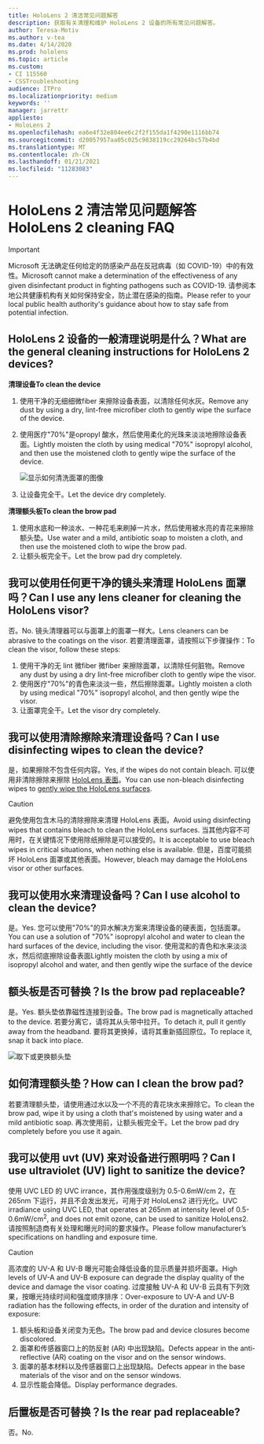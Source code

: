 ```yaml
---
title: HoloLens 2 清洁常见问题解答
description: 获取有关清理和维护 HoloLens 2 设备的所有常见问题解答。
author: Teresa-Motiv
ms.author: v-tea
ms.date: 4/14/2020
ms.prod: hololens
ms.topic: article
ms.custom:
- CI 115560
- CSSTroubleshooting
audience: ITPro
ms.localizationpriority: medium
keywords: ''
manager: jarrettr
appliesto:
- HoloLens 2
ms.openlocfilehash: ea6e4f32e804ee6c2f2f155da1f4290e1116bb74
ms.sourcegitcommit: d20057957aa05c025c9838119cc29264bc57b4bd
ms.translationtype: MT
ms.contentlocale: zh-CN
ms.lasthandoff: 01/21/2021
ms.locfileid: "11283083"
---
```

# <span data-ttu-id="1b5a0-103">HoloLens 2 清洁常见问题解答</span><span class="sxs-lookup"><span data-stu-id="1b5a0-103">HoloLens 2 cleaning FAQ</span></span>

> [!IMPORTANT]  
> <span data-ttu-id="1b5a0-104">Microsoft 无法确定任何给定的防感染产品在反冠病毒（如 COVID-19）中的有效性。</span><span class="sxs-lookup"><span data-stu-id="1b5a0-104">Microsoft cannot make a determination of the effectiveness of any given disinfectant product in fighting pathogens such as COVID-19.</span></span> <span data-ttu-id="1b5a0-105">请参阅本地公共健康机构有关如何保持安全，防止潜在感染的指南。</span><span class="sxs-lookup"><span data-stu-id="1b5a0-105">Please refer to your local public health authority's guidance about how to stay safe from potential infection.</span></span>  

## <span data-ttu-id="1b5a0-106">HoloLens 2 设备的一般清理说明是什么？</span><span class="sxs-lookup"><span data-stu-id="1b5a0-106">What are the general cleaning instructions for HoloLens 2 devices?</span></span>

**<span data-ttu-id="1b5a0-107">清理设备</span><span class="sxs-lookup"><span data-stu-id="1b5a0-107">To clean the device</span></span>**

1. <span data-ttu-id="1b5a0-108">使用干净的无细细微fiber 来擦除设备表面，以清除任何水灰。</span><span class="sxs-lookup"><span data-stu-id="1b5a0-108">Remove any dust by using a dry, lint-free microfiber cloth to gently wipe the surface of the device.</span></span>
1. <span data-ttu-id="1b5a0-109">使用医疗"70%"是opropyl 酸水，然后使用柔化的光珠来淡淡地擦除设备表面。</span><span class="sxs-lookup"><span data-stu-id="1b5a0-109">Lightly moisten the cloth by using medical "70%" isopropyl alcohol, and then use the moistened cloth to gently wipe the surface of the device.</span></span>

   ![显示如何清洗面罩的图像](images/hololens-cleaning-visor.png)

1. <span data-ttu-id="1b5a0-111">让设备完全干。</span><span class="sxs-lookup"><span data-stu-id="1b5a0-111">Let the device dry completely.</span></span>

**<span data-ttu-id="1b5a0-112">清理额头板</span><span class="sxs-lookup"><span data-stu-id="1b5a0-112">To clean the brow pad</span></span>**

1. <span data-ttu-id="1b5a0-113">使用水底和一种淡水、一种花毛来刷掉一片水，然后使用被水亮的青花来擦除额头垫。</span><span class="sxs-lookup"><span data-stu-id="1b5a0-113">Use water and a mild, antibiotic soap to moisten a cloth, and then use the moistened cloth to wipe the brow pad.</span></span>
1. <span data-ttu-id="1b5a0-114">让额头板完全干。</span><span class="sxs-lookup"><span data-stu-id="1b5a0-114">Let the brow pad dry completely.</span></span>

## <span data-ttu-id="1b5a0-115">我可以使用任何更干净的镜头来清理 HoloLens 面罩吗？</span><span class="sxs-lookup"><span data-stu-id="1b5a0-115">Can I use any lens cleaner for cleaning the HoloLens visor?</span></span>

<span data-ttu-id="1b5a0-116">否。</span><span class="sxs-lookup"><span data-stu-id="1b5a0-116">No.</span></span> <span data-ttu-id="1b5a0-117">镜头清理器可以与面罩上的面罩一样大。</span><span class="sxs-lookup"><span data-stu-id="1b5a0-117">Lens cleaners can be abrasive to the coatings on the visor.</span></span> <span data-ttu-id="1b5a0-118">若要清理面罩，请按照以下步骤操作：</span><span class="sxs-lookup"><span data-stu-id="1b5a0-118">To clean the visor, follow these steps:</span></span>  

1. <span data-ttu-id="1b5a0-119">使用干净的无 lint 微fiber 微fiber 来擦除面罩，以清除任何脏物。</span><span class="sxs-lookup"><span data-stu-id="1b5a0-119">Remove any dust by using a dry lint-free microfiber cloth to gently wipe the visor.</span></span>
1. <span data-ttu-id="1b5a0-120">使用医疗"70%"的青色来淡淡一些，然后擦除面罩。</span><span class="sxs-lookup"><span data-stu-id="1b5a0-120">Lightly moisten a cloth by using medical "70%" isopropyl alcohol, and then gently wipe the visor.</span></span>
1. <span data-ttu-id="1b5a0-121">让面罩完全干。</span><span class="sxs-lookup"><span data-stu-id="1b5a0-121">Let the visor dry completely.</span></span>

## <span data-ttu-id="1b5a0-122">我可以使用清除擦除来清理设备吗？</span><span class="sxs-lookup"><span data-stu-id="1b5a0-122">Can I use disinfecting wipes to clean the device?</span></span>

<span data-ttu-id="1b5a0-123">是，如果擦除不包含任何内容。</span><span class="sxs-lookup"><span data-stu-id="1b5a0-123">Yes, if the wipes do not contain bleach.</span></span> <span data-ttu-id="1b5a0-124">可以使用非清除擦除来擦除 [HoloLens 表面](#what-are-the-general-cleaning-instructions-for-hololens-2-devices)。</span><span class="sxs-lookup"><span data-stu-id="1b5a0-124">You can use non-bleach disinfecting wipes to [gently wipe the HoloLens surfaces](#what-are-the-general-cleaning-instructions-for-hololens-2-devices).</span></span>  

> [!CAUTION]  
> <span data-ttu-id="1b5a0-125">避免使用包含木马的清除擦除来清理 HoloLens 表面。</span><span class="sxs-lookup"><span data-stu-id="1b5a0-125">Avoid using disinfecting wipes that contains bleach to clean the HoloLens surfaces.</span></span> <span data-ttu-id="1b5a0-126">当其他内容不可用时，在关键情况下使用除纸擦除是可以接受的。</span><span class="sxs-lookup"><span data-stu-id="1b5a0-126">It is acceptable to use bleach wipes in critical situations, when nothing else is available.</span></span> <span data-ttu-id="1b5a0-127">但是，百度可能损坏 HoloLens 面罩或其他表面。</span><span class="sxs-lookup"><span data-stu-id="1b5a0-127">However, bleach may damage the HoloLens visor or other surfaces.</span></span>

## <span data-ttu-id="1b5a0-128">我可以使用水来清理设备吗？</span><span class="sxs-lookup"><span data-stu-id="1b5a0-128">Can I use alcohol to clean the device?</span></span>

<span data-ttu-id="1b5a0-129">是。</span><span class="sxs-lookup"><span data-stu-id="1b5a0-129">Yes.</span></span> <span data-ttu-id="1b5a0-130">您可以使用"70%"的异水解决方案来清理设备的硬表面，包括面罩。</span><span class="sxs-lookup"><span data-stu-id="1b5a0-130">You can use a solution of "70%" isopropyl alcohol and water to clean the hard surfaces of the device, including the visor.</span></span> <span data-ttu-id="1b5a0-131">使用混和的青色和水来淡淡水，然后彻底擦除设备表面</span><span class="sxs-lookup"><span data-stu-id="1b5a0-131">Lightly moisten the cloth by using a mix of isopropyl alcohol and water, and then gently wipe the surface of the device</span></span>

## <span data-ttu-id="1b5a0-132">额头板是否可替换？</span><span class="sxs-lookup"><span data-stu-id="1b5a0-132">Is the brow pad replaceable?</span></span>

<span data-ttu-id="1b5a0-133">是。</span><span class="sxs-lookup"><span data-stu-id="1b5a0-133">Yes.</span></span> <span data-ttu-id="1b5a0-134">额头垫依靠磁性连接到设备。</span><span class="sxs-lookup"><span data-stu-id="1b5a0-134">The brow pad is magnetically attached to the device.</span></span> <span data-ttu-id="1b5a0-135">若要分离它，请将其从头带中拉开。</span><span class="sxs-lookup"><span data-stu-id="1b5a0-135">To detach it, pull it gently away from the headband.</span></span> <span data-ttu-id="1b5a0-136">要将其更换掉，请将其重新插回原位。</span><span class="sxs-lookup"><span data-stu-id="1b5a0-136">To replace it, snap it back into place.</span></span>

![取下或更换额头垫](images/hololens2-remove-browpad.png)

## <span data-ttu-id="1b5a0-138">如何清理额头垫？</span><span class="sxs-lookup"><span data-stu-id="1b5a0-138">How can I clean the brow pad?</span></span>

<span data-ttu-id="1b5a0-139">若要清理额头垫，请使用通过水以及一个不亮的青花块水来擦除它。</span><span class="sxs-lookup"><span data-stu-id="1b5a0-139">To clean the brow pad, wipe it by using a cloth that's moistened by using water and a mild antibiotic soap.</span></span> <span data-ttu-id="1b5a0-140">再次使用前，让额头板完全干。</span><span class="sxs-lookup"><span data-stu-id="1b5a0-140">Let the brow pad dry completely before you use it again.</span></span>

## <span data-ttu-id="1b5a0-141">我可以使用 uvt (UV) 来对设备进行照明吗？</span><span class="sxs-lookup"><span data-stu-id="1b5a0-141">Can I use ultraviolet (UV) light to sanitize the device?</span></span>

<span data-ttu-id="1b5a0-142">使用 UVC LED 的 UVC irrance，其作用强度级别为 0.5-0.6mW/cm 2，在 265nm 下运行，并且不会发出发光，可用于对 <sup> </sup> HoloLens2 进行光化。</span><span class="sxs-lookup"><span data-stu-id="1b5a0-142">UVC irradiance using UVC LED, that operates at 265nm at intensity level of 0.5-0.6mW/cm<sup>2</sup>, and does not emit ozone, can be used to sanitize HoloLens2.</span></span> <span data-ttu-id="1b5a0-143">请按照制造商有关处理和曝光时间的要求操作。</span><span class="sxs-lookup"><span data-stu-id="1b5a0-143">Please follow manufacturer’s specifications on handling and exposure time.</span></span>

> [!CAUTION]  
> <span data-ttu-id="1b5a0-144">高浓度的 UV-A 和 UV-B 曝光可能会降低设备的显示质量并损坏面罩。</span><span class="sxs-lookup"><span data-stu-id="1b5a0-144">High levels of UV-A and UV-B exposure can degrade the display quality of the device and damage the visor coating.</span></span> <span data-ttu-id="1b5a0-145">过度接触 UV-A 和 UV-B 云具有下列效果，按曝光持续时间和强度顺序排序：</span><span class="sxs-lookup"><span data-stu-id="1b5a0-145">Over-exposure to UV-A and UV-B radiation has the following effects, in order of the duration and intensity of exposure:</span></span>
>  
> 1. <span data-ttu-id="1b5a0-146">额头板和设备关闭变为无色。</span><span class="sxs-lookup"><span data-stu-id="1b5a0-146">The brow pad and device closures become discolored.</span></span>
> 1. <span data-ttu-id="1b5a0-147">面罩和传感器窗口上的防反射 (AR) 中出现缺陷。</span><span class="sxs-lookup"><span data-stu-id="1b5a0-147">Defects appear in the anti-reflective (AR) coating on the visor and on the sensor windows.</span></span>
> 1. <span data-ttu-id="1b5a0-148">面罩的基本材料以及传感器窗口上出现缺陷。</span><span class="sxs-lookup"><span data-stu-id="1b5a0-148">Defects appear in the base materials of the visor and on the sensor windows.</span></span>
> 1. <span data-ttu-id="1b5a0-149">显示性能会降低。</span><span class="sxs-lookup"><span data-stu-id="1b5a0-149">Display performance degrades.</span></span>

## <span data-ttu-id="1b5a0-150">后置板是否可替换？</span><span class="sxs-lookup"><span data-stu-id="1b5a0-150">Is the rear pad replaceable?</span></span>

<span data-ttu-id="1b5a0-151">否。</span><span class="sxs-lookup"><span data-stu-id="1b5a0-151">No.</span></span>
